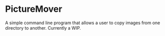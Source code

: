 # PictureMover
A simple command line program that allows a user to copy images from one directory to another. Currently a WIP.

